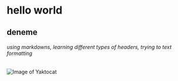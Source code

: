 # hello world
## deneme 
###### using markdowns, learning different types of headers, trying to text formatting
![Image of Yaktocat](https://octodex.github.com/images/yaktocat.png)
